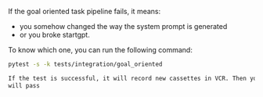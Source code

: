If the goal oriented task pipeline fails, it means: 
- you somehow changed the way the system prompt is generated 
- or you broke startgpt.

To know which one, you can run the following command: 
```bash
pytest -s -k tests/integration/goal_oriented

If the test is successful, it will record new cassettes in VCR. Then you can just push these to your branch and the pipeline
will pass
